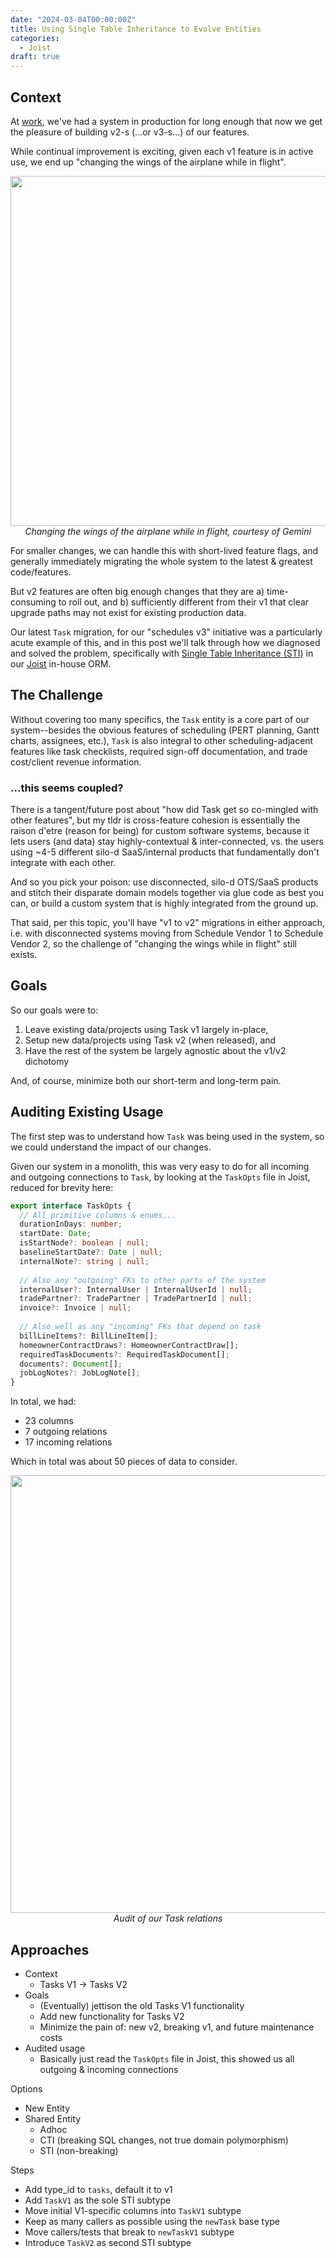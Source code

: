 ```yaml
---
date: "2024-03-04T00:00:00Z"
title: Using Single Table Inheritance to Evolve Entities
categories:
  - Joist
draft: true
---
```


## Context

At [work](https://www.homebound.com), we've had a system in production for long enough that now we get the pleasure of building v2-s (...or v3-s...) of our features.

While continual improvement is exciting, given each v1 feature is in active use, we end up "changing the wings of the airplane while in flight".

<div style="font-style: italic; display: flex; flex-direction: column; align-items: center">
  <img src="/images/sti/changing-wings.jpeg" style="width:40em;"/>
  Changing the wings of the airplane while in flight, courtesy of Gemini
</div>


For smaller changes, we can handle this with short-lived feature flags, and generally immediately migrating the whole system to the latest & greatest code/features.

But v2 features are often big enough changes that they are a) time-consuming to roll out, and b) sufficiently different from their v1 that clear upgrade paths may not exist for existing production data.

Our latest `Task` migration, for our "schedules v3" initiative was a particularly acute example of this, and in this post we'll talk through how we diagnosed and solved the problem, specifically with [Single Table Inheritance (STI)](https://martinfowler.com/eaaCatalog/singleTableInheritance.html) in our [Joist](https://joist-orm.io/docs/advanced/single-table-inheritance) in-house ORM.

## The Challenge

Without covering too many specifics, the `Task` entity is a core part of our system--besides the obvious features of scheduling (PERT planning, Gantt charts, assignees, etc.), `Task` is also integral to other scheduling-adjacent features like task checklists, required sign-off documentation, and trade cost/client revenue information.

### ...this seems coupled?

There is a tangent/future post about "how did Task get so co-mingled with other features", but my tldr is cross-feature cohesion is essentially the raison d'etre (reason for being) for custom software systems, because it lets users (and data) stay highly-contextual & inter-connected, vs. the users using ~4-5 different silo-d SaaS/internal products that fundamentally don't integrate with each other.

And so you pick your poison: use disconnected, silo-d OTS/SaaS products and stitch their disparate domain models together via glue code as best you can, or build a custom system that is highly integrated from the ground up.

That said, per this topic, you'll have "v1 to v2" migrations in either approach, i.e. with disconnected systems moving from Schedule Vendor 1 to Schedule Vendor 2, so the challenge of "changing the wings while in flight" still exists.

## Goals

So our goals were to:

1. Leave existing data/projects using Task v1 largely in-place,
2. Setup new data/projects using Task v2 (when released), and
3. Have the rest of the system be largely agnostic about the v1/v2 dichotomy

And, of course, minimize both our short-term and long-term pain.

## Auditing Existing Usage

The first step was to understand how `Task` was being used in the system, so we could understand the impact of our changes.

Given our system in a monolith, this was very easy to do for all incoming and outgoing connections to `Task`, by looking at the `TaskOpts` file in Joist, reduced for brevity here:

```ts
export interface TaskOpts {
  // All primitive columns & enums...
  durationInDays: number;
  startDate: Date;
  isStartNode?: boolean | null;
  baselineStartDate?: Date | null;
  internalNote?: string | null;
  
  // Also any "outgoing" FKs to other parts of the system
  internalUser?: InternalUser | InternalUserId | null;
  tradePartner?: TradePartner | TradePartnerId | null;
  invoice?: Invoice | null;
  
  // Also well as any "incoming" FKs that depend on task
  billLineItems?: BillLineItem[];
  homeownerContractDraws?: HomeownerContractDraw[];
  requiredTaskDocuments?: RequiredTaskDocument[];
  documents?: Document[];
  jobLogNotes?: JobLogNote[];
}
```

In total, we had:

* 23 columns
* 7 outgoing relations
* 17 incoming relations

Which in total was about 50 pieces of data to consider.

<div style="font-style: italic; display: flex; flex-direction: column; align-items: center">
  <img src="/images/sti/task-audit.png" style="width:50em;"/>
  Audit of our Task relations
</div>

## Approaches


* Context
  * Tasks V1 -> Tasks V2
* Goals
  * (Eventually) jettison the old Tasks V1 functionality
  * Add new functionality for Tasks V2
  * Minimize the pain of: new v2, breaking v1, and future maintenance costs
* Audited usage
  * Basically just read the `TaskOpts` file in Joist, this showed us all outgoing & incoming connections

Options

* New Entity
* Shared Entity
  * Adhoc 
  * CTI (breaking SQL changes, not true domain polymorphism)
  * STI (non-breaking)

Steps

* Add type_id to `tasks`, default it to v1
* Add `TaskV1` as the sole STI subtype
* Move initial V1-specific columns into `TaskV1` subtype
* Keep as many callers as possible using the `newTask` base type
* Move callers/tests that break to `newTaskV1` subtype
* Introduce `TaskV2` as second STI subtype
